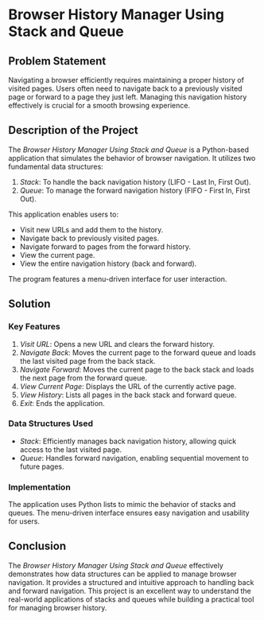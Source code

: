 # Browser History Manager Using Stack and Queue

## Problem Statement
Navigating a browser efficiently requires maintaining a proper history of visited pages. Users often need to navigate back to a previously visited page or forward to a page they just left. Managing this navigation history effectively is crucial for a smooth browsing experience.

## Description of the Project
The *Browser History Manager Using Stack and Queue* is a Python-based application that simulates the behavior of browser navigation. It utilizes two fundamental data structures:

1. *Stack*: To handle the back navigation history (LIFO - Last In, First Out).
2. *Queue*: To manage the forward navigation history (FIFO - First In, First Out).

This application enables users to:
- Visit new URLs and add them to the history.
- Navigate back to previously visited pages.
- Navigate forward to pages from the forward history.
- View the current page.
- View the entire navigation history (back and forward).

The program features a menu-driven interface for user interaction.

## Solution
### Key Features
1. *Visit URL*: Opens a new URL and clears the forward history.
2. *Navigate Back*: Moves the current page to the forward queue and loads the last visited page from the back stack.
3. *Navigate Forward*: Moves the current page to the back stack and loads the next page from the forward queue.
4. *View Current Page*: Displays the URL of the currently active page.
5. *View History*: Lists all pages in the back stack and forward queue.
6. *Exit*: Ends the application.

### Data Structures Used
- *Stack*: Efficiently manages back navigation history, allowing quick access to the last visited page.
- *Queue*: Handles forward navigation, enabling sequential movement to future pages.

### Implementation
The application uses Python lists to mimic the behavior of stacks and queues. The menu-driven interface ensures easy navigation and usability for users.

## Conclusion
The *Browser History Manager Using Stack and Queue* effectively demonstrates how data structures can be applied to manage browser navigation. It provides a structured and intuitive approach to handling back and forward navigation. This project is an excellent way to understand the real-world applications of stacks and queues while building a practical tool for managing browser history.

